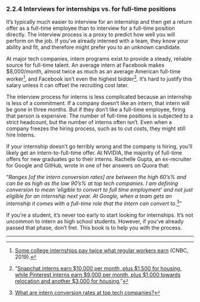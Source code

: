 ### 2.2.4 Interviews for internships vs. for full-time positions

It’s typically much easier to interview for an internship and then get a return offer as a full-time employee than to interview for a full-time position directly. The interview process is a proxy to predict how well you will perform on the job. If you’ve already interned with a team, they know your ability and fit, and therefore might prefer you to an unknown candidate.

At major tech companies, intern programs exist to provide a steady, reliable source for full-time talent. An average intern at Facebook makes $8,000/month, almost twice as much as an average American full-time worker[^43], and Facebook isn’t even the highest bidder[^44]. It’s hard to justify this salary unless it can offset the recruiting cost later.

The interview process for interns is less complicated because an internship is less of a commitment. If a company doesn’t like an intern, that intern will be gone in three months. But if they don’t like a full-time employee, firing that person is expensive. The number of full-time positions is subjected to a strict headcount, but the number of interns often isn’t. Even when a company freezes the hiring process, such as to cut costs, they might still hire interns.

If your internship doesn’t go terribly wrong and the company is hiring, you’ll likely get an intern-to-full-time offer. At NVIDIA, the majority of full-time offers for new graduates go to their interns. Rachelle Gupta, an ex-recruiter for Google and GitHub, wrote in one of her answers on Quora that:

“_Ranges [of the intern conversion rates] are between the high 60’s% and can be as high as the low 90’s% at top tech companies. I am defining conversion to mean ‘eligible to convert to full time employment’ and not just eligible for an internship next year. At Google, when a team gets an internship it comes with a full-time role that the intern can convert to_.[^45]”

If you’re a student, it’s never too early to start looking for internships. It’s not uncommon to intern as high school students. However, if you’ve already passed that phase, don’t fret. This book is to help you with the process.

----
[^43]:
     [Some college internships pay twice what regular workers earn](https://www.cnbc.com/2019/05/15/some-college-internships-pay-twice-what-regular-workers-earn.html) (CNBC, 2019).

[^44]:
     “[Snapchat interns earn $10,000 per month, plus $1,500 for housing, while Pinterest interns earn $9,000 per month, plus $1,000 towards relocation and another $3,000 for housing.](https://www.monster.com/career-advice/article/are-you-making-less-than-silicon-valley-intern)”

[^45]:
     [What are intern conversion rates at top tech companies?](https://qr.ae/TW28Fa)